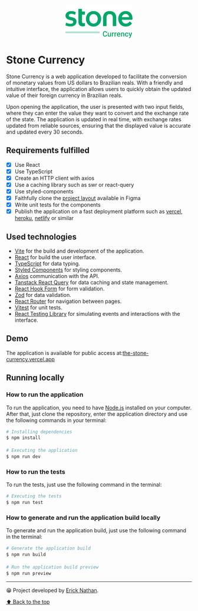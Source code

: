 <div align="center">
   <img src=".github/project-logo.svg" height="90">
</div>

# Stone Currency
Stone Currency is a web application developed to facilitate the conversion of monetary values from US dollars to Brazilian reals. With a friendly and intuitive interface, the application allows users to quickly obtain the updated value of their foreign currency in Brazilian reals.

Upon opening the application, the user is presented with two input fields, where they can enter the value they want to convert and the exchange rate of the state. The application is updated in real time, with exchange rates updated from reliable sources, ensuring that the displayed value is accurate and updated every 30 seconds.

## Requirements fulfilled
- [x] Use React
- [x] Use TypeScript
- [x] Create an HTTP client with axios
- [x] Use a caching library such as swr or react-query
- [x] Use styled-components
- [x] Faithfully clone the [project layout](https://www.figma.com/file/y8IcDbllfaFAzXrEXR05PE/Teste-Front-Web-Stone) available in Figma
- [x] Write unit tests for the components
- [x] Publish the application on a fast deployment platform such as [vercel](https://vercel.com/), [heroku](https://www.heroku.com), [netlify](https://www.netlify.com) or similar

## Used technologies
- [Vite](https://vitejs.dev/) for the build and development of the application.
- [React](https://reactjs.org/) for build the user interface.
- [TypeScript](https://www.typescriptlang.org/) for data typing.
- [Styled Components](https://styled-components.com/) for styling components.
- [Axios](https://axios-http.com/docs/intro/) communication with the API.
- [Tanstack React Query](https://tanstack.com/query/) for data caching and state management.
- [React Hook Form](https://react-hook-form.com/) for form validation.
- [Zod](https://zod.dev/) for data validation.
- [React Router](https://reactrouter.com/) for navigation between pages.
- [Vitest](https://vitest.dev/) for unit tests.
- [React Testing Library](https://testing-library.com/docs/react-testing-library/intro/) for simulating events and interactions with the interface.

## Demo
The application is available for public access at:[the-stone-currency.vercel.app](https://the-stone-currency.vercel.app/)

## Running locally

### How to run the application
To run the application, you need to have [Node.js](https://nodejs.org/en/) installed on your computer. After that, just clone the repository, enter the application directory and use the following commands in your terminal:

```bash
# Installing dependencies
$ npm install

# Executing the application
$ npm run dev
```

### How to run the tests
To run the tests, just use the following command in the terminal:

```bash
# Executing the tests
$ npm run test
```

### How to generate and run the application build locally
To generate and run the application build, just use the following command in the terminal:

```bash
# Generate the application build
$ npm run build

# Run the application build preview
$ npm run preview
```

---

😁 Project developed by [Erick Nathan](https://www.linkedin.com/in/ericknathan/).

[⬆ Back to the top](#stone-currency)<br>